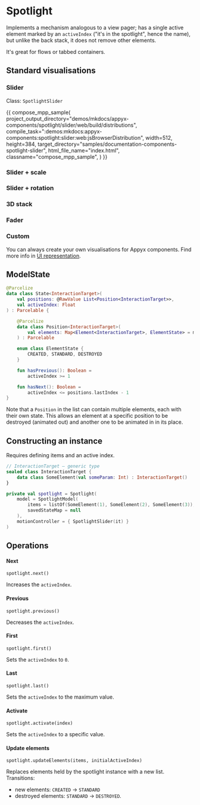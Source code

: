 # Spotlight

Implements a mechanism analogous to a view pager; has a single active element marked by an `activeIndex` ("it's in the spotlight", hence the name), but unlike the back stack, it does not remove other elements.

It's great for flows or tabbed containers.


## Standard visualisations

### Slider

Class: `SpotlightSlider`

{{
compose_mpp_sample(
project_output_directory="demos/mkdocs/appyx-components/spotlight/slider/web/build/distributions",
compile_task=":demos:mkdocs:appyx-components:spotlight:slider:web:jsBrowserDistribution",
width=512,
height=384,
target_directory="samples/documentation-components-spotlight-slider",
html_file_name="index.html",
classname="compose_mpp_sample",
)
}}


### Slider + scale

### Slider + rotation

### 3D stack

### Fader

### Custom

You can always create your own visualisations for Appyx components. Find more info in [UI representation](../interactions/uirepresentation.md).



## ModelState

```kotlin
@Parcelize
data class State<InteractionTarget>(
    val positions: @RawValue List<Position<InteractionTarget>>,
    val activeIndex: Float
) : Parcelable {

    @Parcelize
    data class Position<InteractionTarget>(
        val elements: Map<Element<InteractionTarget>, ElementState> = mapOf()
    ) : Parcelable

    enum class ElementState {
        CREATED, STANDARD, DESTROYED
    }

    fun hasPrevious(): Boolean =
        activeIndex >= 1

    fun hasNext(): Boolean =
        activeIndex <= positions.lastIndex - 1
}
```

Note that a `Position` in the list can contain multiple elements, each with their own state. This allows an element at a specific position to be destroyed (animated out) and another one to be animated in in its place.




## Constructing an instance

Requires defining items and an active index.

```kotlin
// InteractionTarget – generic type
sealed class InteractionTarget {
    data class SomeElement(val someParam: Int) : InteractionTarget()
}

private val spotlight = Spotlight(
    model = SpotlightModel(
        items = listOf(SomeElement(1), SomeElement(2), SomeElement(3)),
        savedStateMap = null
    ),
    motionController = { SpotlightSlider(it) }
)
```

## Operations

#### Next

`spotlight.next()`

Increases the `activeIndex`.

#### Previous

`spotlight.previous()`

Decreases the `activeIndex`.

#### First

`spotlight.first()`

Sets the `activeIndex` to `0`.

#### Last

`spotlight.last()`

Sets the `activeIndex` to the maximum value.

#### Activate

`spotlight.activate(index)`

Sets the `activeIndex` to a specific value.


#### Update elements

`spotlight.updateElements(items, initialActiveIndex)`

Replaces elements held by the spotlight instance with a new list. Transitions:

- new elements: `CREATED` → `STANDARD`
- destroyed elements: `STANDARD` → `DESTROYED`.


